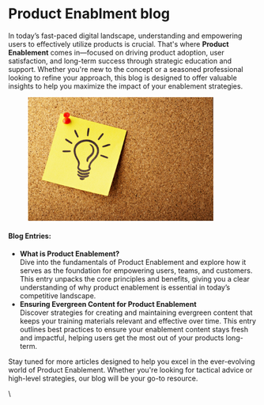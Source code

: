 # Product Enablment blog

In today’s fast-paced digital landscape, understanding and empowering users to effectively utilize products is crucial. That's where **Product Enablement** comes in—focused on driving product adoption, user satisfaction, and long-term success through strategic education and support. Whether you're new to the concept or a seasoned professional looking to refine your approach, this blog is designed to offer valuable insights to help you maximize the impact of your enablement strategies.

<figure><img src="../../.gitbook/assets/absolutvision-82TpEld0_e4-unsplash.jpg" alt="" width="375"><figcaption></figcaption></figure>

#### Blog Entries:

* **What is Product Enablement?**\
  Dive into the fundamentals of Product Enablement and explore how it serves as the foundation for empowering users, teams, and customers. This entry unpacks the core principles and benefits, giving you a clear understanding of why product enablement is essential in today’s competitive landscape.
* **Ensuring Evergreen Content for Product Enablement**\
  Discover strategies for creating and maintaining evergreen content that keeps your training materials relevant and effective over time. This entry outlines best practices to ensure your enablement content stays fresh and impactful, helping users get the most out of your products long-term.

Stay tuned for more articles designed to help you excel in the ever-evolving world of Product Enablement. Whether you're looking for tactical advice or high-level strategies, our blog will be your go-to resource.

\
